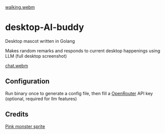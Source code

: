 [walking.webm](https://github.com/zhaobenny/desktop-ai-buddy/assets/46238123/b05a2d72-3abe-47c5-843d-957b35fc02b4)

# desktop-AI-buddy

Desktop mascot written in Golang

Makes random remarks and responds to current desktop happenings using LLM (full desktop screenshot)

[chat.webm](https://github.com/zhaobenny/desktop-ai-buddy/assets/46238123/7be62006-0bd5-4d89-ab68-681cc8a130e5)

## Configuration
Run binary once to generate a config file, then fill a [OpenRouter](https://openrouter.ai/) API key (optional, required for llm features)

## Credits
[Pink monster sprite](https://free-game-assets.itch.io/free-tiny-hero-sprites-pixel-art)
